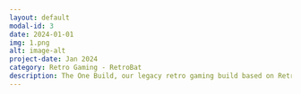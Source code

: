 ```yaml
---
layout: default
modal-id: 3
date: 2024-01-01
img: 1.png
alt: image-alt
project-date: Jan 2024
category: Retro Gaming - RetroBat
description: The One Build, our legacy retro gaming build based on RetroBat. This build is still available but it is highly recommended that you use one the RGS builds instead.
---
```

